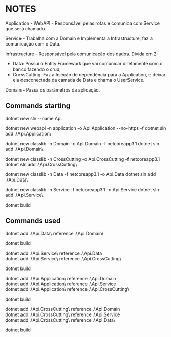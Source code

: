 # NOTES

Application - WebAPI - Responsável pelas rotas e comunica com Service que será chamado.

Service - Trabalha com a Domain e Implementa a Infrastructure, faz a comunicação com o Data.

Infrastructure - Responsável pela comunicação dos dados. Divida em 2:

- Data: Possui o Entity Framework que vai comunicar diretamente com o banco fazendo o crud;
- CrossCutting: Faz a Injeção de dependência para a Application, e deixar ela desconectada da camada de Data e chama o UserService.

Domain - Passa os parâmetros da aplicação.

## Commands starting

dotnet new sln --name Api

dotnet new webapi -n application -o Api.Application --no-https -f
dotnet sln add .\Api.Application\

dotnet new classlib -n Domain -o Api.Domain -f netcoreapp3.1
dotnet sln add .\Api.Domain\

dotnet new classlib -n CrossCutting -o Api.CrossCutting -f netcoreapp3.1
dotnet sln add .\Api.CrossCutting\

dotnet new classlib -n Data -f netcoreapp3.1 -o Api.Data
dotnet sln add .\Api.Data\

dotnet new classlib -n Service -f netcoreapp3.1 -o Api.Service
dotnet sln add .\Api.Service\

dotnet build

## Commands used

dotnet add .\Api.Data\ reference .\Api.Domain\

dotnet build

dotnet add .\Api.Service\ reference .\Api.Data\
dotnet add .\Api.Service\ reference .\Api.CrossCutting\

dotnet build

dotnet add .\Api.Application\ reference .\Api.Domain\
dotnet add .\Api.Application\ reference .\Api.Service\
dotnet add .\Api.Application\ reference .\Api.CrossCutting\

dotnet build

dotnet add .\Api.CrossCutting\ reference .\Api.Domain\
dotnet add .\Api.CrossCutting\ reference .\Api.Service\
dotnet add .\Api.CrossCutting\ reference .\Api.Data\

dotnet build
